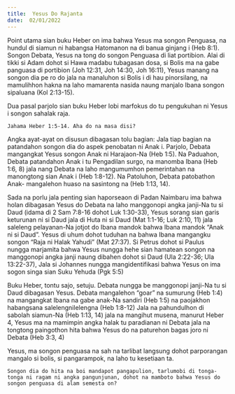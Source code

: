 ```yaml
---
title:  Yesus Do Rajanta
date:  02/01/2022
---
```


Point utama sian buku Heber on ima bahwa Yesus ma songon Penguasa, na hundul di siamun ni habangsa Hatomanon na di banua ginjang i (Heb 8:1). Songon Debata, Yesus na tong do songon Penguasa di liat portibion. Alai di tikki si Adam dohot si Hawa madabu tubagasan dosa, si Bolis ma na gabe panguasa di portibion (Joh 12:31, Joh 14:30, Joh 16:11), Yesus manang na songon dia pe ro do jala na manaluhon si Bolis i di hau pinorsilang, na mamulihhon hakna na laho mamarenta nasida naung manjalo Ibana songon sipaluana (Kol 2:13-15).

Dua pasal parjolo sian buku Heber lobi marfokus do tu pengukuhan ni Yesus i songon sahalak raja.

`Jahama Heber 1:5-14. Aha do na masa disi?`

Angka ayat-ayat on disusun dibagasan tolu bagian: Jala tiap bagian na patandahon songon dia do aspek penobatan ni Anak i. Parjolo, Debata mangangkat Yesus songon Anak ni Harajaon-Na (Heb 1:5). Na Paduahon, Debata patandahon Anak i tu Pengadilan surgo, na manomba Ibana (Heb 1:6, 8) jala nang Debata na laho mangumumhon pemerintahan na manongtong sian Anak i (Heb 1:8-12). Na Patoluhon, Debata patobathon Anak- mangalehon huaso na sasintong na (Heb 1:13, 14).

Sada na porlu jala penting sian haporseaon di Padan Naimbaru ima bahwa holan dibagasan Yesus do Debata na laho manggonopi angka janji-Na tu si Daud (idama di 2 Sam 7:8-16 dohot Luk 1:30-33), Yesus sorang sian garis keturunan ni si Daud jala di Huta ni si Daud (Mat 1:1-16; Luk 2:10, 11) jala saleleng pelayanan-Na jotjot do Ibana mandok bahwa Ibana mandok “Anak ni si Daud”. Yesus di uhum dohot tuduhan na bahwa Ibana mangangku songon “Raja ni Halak Yahudi” (Mat 27:37). Si Petrus dohot si Paulus nungga marjamita bahwa Yesus nungga hehe sian hamatean songon na manggonopi angka janji naung dibahen dohot si Daud (Ula 2:22-36; Ula 13:22-37), Jala si Johannes nungga mangidentifikasi bahwa Yesus on ima sogon singa sian Suku Yehuda (Pgk 5:5)

Buku Heber, tontu sajo, setuju. Debata nungga be manggonopi janji-Na tu si Daud dibagasan Yesus. Debata mangalehon “goar” na sumurung (Heb 1:4) na mangangkat Ibana na gabe anak-Na sandiri (Heb 1:5) na paojakhon habangsana salelengnilelengna (Heb 1:8-12) Jala na pahundulhon di sabolah siamun-Na (Heb 1:13, 14) jala na mangihut musena, manurut Heber 4, Yesus ma na mamimpin angka halak tu paradianan ni Debata jala na tongtong paingothon hita bahwa Yesus do na paturehon bagas joro ni Debata (Heb 3:3, 4)

Yesus, ma songon penguasa na sah na tarlibat langsung dohot parporangan mangalo si bolis, si pangarampok, na laho tu kesetiaan ta.

`Songon dia do hita na boi mandapot pangapulion, tarlumobi di tonga-tonga ni ragam ni angka pangunjunan, dohot na mamboto bahwa Yesus do songon penguasa di alam semesta on?`